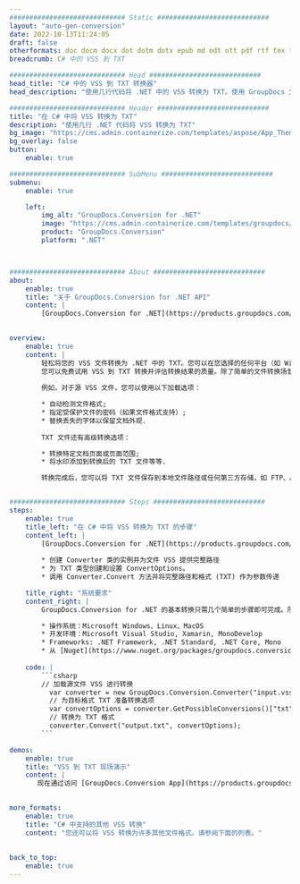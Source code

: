 ```yaml
---
############################# Static ############################
layout: "auto-gen-conversion"
date: 2022-10-13T11:24:05
draft: false
otherformats: doc docm docx dot dotm dotx epub md odt ott pdf rtf tex txt vdx vsdm vsdx vssm vssx vstm vstx vsx vtx xps
breadcrumb: C# 中的 VSS 到 TXT

############################# Head ############################
head_title: "C# 中的 VSS 到 TXT 转换器"
head_description: "使用几行代码将 .NET 中的 VSS 转换为 TXT。使用 GroupDocs 文档转换 API 转换 160 多种文件格式。"

############################# Header ############################
title: "在 C# 中将 VSS 转换为 TXT"
description: "使用几行 .NET 代码将 VSS 转换为 TXT"
bg_image: "https://cms.admin.containerize.com/templates/aspose/App_Themes/V3/images/bg/header1.png"
bg_overlay: false
button:
    enable: true

############################# SubMenu ############################
submenu:
    enable: true

    left:
        img_alt: "GroupDocs.Conversion for .NET"
        image: "https://cms.admin.containerize.com/templates/groupdocs/images/product-logos/90x90-noborder/groupdocs-conversion-net.png"
        product: "GroupDocs.Conversion"
        platform: ".NET"



############################# About ############################
about:
    enable: true
    title: "关于 GroupDocs.Conversion for .NET API"
    content: |
        [GroupDocs.Conversion for .NET](https://products.groupdocs.com/conversion/net/)可用于转换Microsoft Word、Excel、PowerPoint、PDF、Visio等格式。 GroupDocs.Conversion 是一个独立的 API，适用于需要高性能的后端和内部系统。它不依赖于任何软件，例如 Microsoft 或 Open Office。
    

overview:
    enable: true
    content: |
        轻松将您的 VSS 文件转换为 .NET 中的 TXT。您可以在您选择的任何平台（如 Windows、Linux、macOS）中仅使用几行 C# 代码行。
        您可以免费试用 VSS 到 TXT 转换并评估转换结果的质量。除了简单的文件转换场景，您还可以尝试更高级的选项来加载源 VSS 文件和保存输出 TXT 结果。 
        
        例如，对于源 VSS 文件，您可以使用以下加载选项：

        * 自动检测文件格式;
        * 指定受保护文件的密码（如果文件格式支持）;
        * 替换丢失的字体以保留文档外观.
        
        TXT 文件还有高级转换选项：

        * 转换特定文档页面或页面范围;
        * 将水印添加到转换后的 TXT 文件等等.

        转换完成后，您可以将 TXT 文件保存到本地文件路径或任何第三方存储，如 FTP、Amazon S3、Google Drive、Dropbox 等。请注意 - 将 VSS 转换为 TXT 无需安装任何额外的软件 - 如 MS Office、Open Office、Adobe Acrobat Reader 等。


############################# Steps ############################
steps:
    enable: true
    title_left: "在 C# 中将 VSS 转换为 TXT 的步骤"
    content_left: |
        [GroupDocs.Conversion for .NET](https://products.groupdocs.com/conversion/net/) 使开发人员只需几行代码即可轻松地将 VSS 文件转换为 TXT。
        
        * 创建 Converter 类的实例并为文件 VSS 提供完整路径
        * 为 TXT 类型创建和设置 ConvertOptions。
        * 调用 Converter.Convert 方法并将完整路径和格式 (TXT) 作为参数传递

    title_right: "系统要求"
    content_right: |
        GroupDocs.Conversion for .NET 的基本转换只需几个简单的步骤即可完成。所有主要平台和操作系统都支持我们的 API。在执行以下代码之前，请确保您的系统上安装了以下先决条件。

        * 操作系统：Microsoft Windows、Linux、MacOS
        * 开发环境：Microsoft Visual Studio, Xamarin, MonoDevelop
        * Frameworks: .NET Framework, .NET Standard, .NET Core, Mono
        * 从 [Nuget](https://www.nuget.org/packages/groupdocs.conversion) 获取最新的 GroupDocs.Conversion for .NET
         
    code: |
        ```csharp    
        // 加载源文件 VSS 进行转换
          var converter = new GroupDocs.Conversion.Converter("input.vss");
          // 为目标格式 TXT 准备转换选项
          var convertOptions = converter.GetPossibleConversions()["txt"].ConvertOptions;
          // 转换为 TXT 格式
          converter.Convert("output.txt", convertOptions);
        ```

demos:
    enable: true
    title: "VSS 到 TXT 现场演示"
    content: |
       现在通过访问 [GroupDocs.Conversion App](https://products.groupdocs.app/conversion/family) 网站将 VSS 转换为 TXT。在线演示具有以下优点
          

more_formats:
    enable: true
    title: "C# 中支持的其他 VSS 转换"
    content: "您还可以将 VSS 转换为许多其他文件格式。请参阅下面的列表。"
       
       
back_to_top:
    enable: true
---
```

